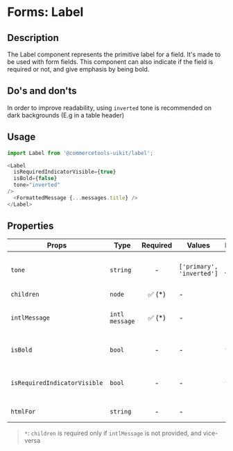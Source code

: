 # Forms: Label

## Description

The Label component represents the primitive label for a field. It's made to be used with form fields. This component can also indicate if the field is required or not, and give emphasis by being bold.

## Do's and don'ts

In order to improve readability, using `inverted` tone is recommended on dark backgrounds (E.g in a table header)

## Usage

```js
import Label from '@commercetools-uikit/label';

<Label
  isRequiredIndicatorVisible={true}
  isBold={false}
  tone="inverted"
/>
  <FormattedMessage {...messages.title} />
</Label>
```

## Properties

| Props                        | Type           | Required | Values                    | Default | Description                                                          |
| ---------------------------- | -------------- | :------: | ------------------------- | ------- | -------------------------------------------------------------------- |
| `tone`                       | `string`       |    -     | `['primary', 'inverted']` | \_      | Indicates the tone to be applied to the label                        |
| `children`                   | `node`         | ✅ (\*)  | -                         | -       | Value of the label                                                   |
| `intlMessage`                | `intl message` | ✅ (\*)  | -                         | -       | An intl message object that will be rendered with `FormattedMessage` |
| `isBold`                     | `bool`         |    -     | -                         | `false` | Indicates if the label title should be in bold text                  |
| `isRequiredIndicatorVisible` | `bool`         |    -     | -                         | `false` | Indicates if the labeled field is required in a form                 |  |
| `htmlFor`                    | `string`       |    -     | -                         | -       | ID of the labeled input                                              |

> `*`: `children` is required only if `intlMessage` is not provided, and vice-versa
